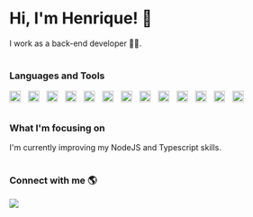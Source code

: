 # Hi, I'm Henrique! :wave:

I work as a back-end developer 👨‍💻.

#

### Languages and Tools

<img align="left" alt="NodeJS" width="20px" style="padding-right: 10px" src="https://cdn.jsdelivr.net/gh/devicons/devicon/icons/nodejs/nodejs-plain.svg"/>
<img align="left" alt="JavaScript" width="20px" style="padding-right: 10px" src="https://cdn.jsdelivr.net/gh/devicons/devicon/icons/javascript/javascript-original.svg"/>
<img align="left" alt="TypeScript" width="20px" style="padding-right: 10px" src="https://cdn.jsdelivr.net/gh/devicons/devicon/icons/typescript/typescript-original.svg"/>
<img align="left" alt="Redis" width="20px" style="padding-right: 10px" src="https://cdn.jsdelivr.net/gh/devicons/devicon/icons/redis/redis-original.svg"/>
<img align="left" alt="MySQL" width="20px" style="padding-right: 10px" src="https://cdn.jsdelivr.net/gh/devicons/devicon/icons/mysql/mysql-original.svg"/>
<img align="left" alt="Jest" width="20px" style="padding-right: 10px" src="https://cdn.jsdelivr.net/gh/devicons/devicon/icons/jest/jest-plain.svg"/>
<img align="left" alt="Git" width="20px" style="padding-right: 10px" src="https://cdn.jsdelivr.net/gh/devicons/devicon/icons/git/git-original.svg"/>
<img align="left" alt="HTML5" width="20px" style="padding-right: 10px" src="https://cdn.jsdelivr.net/gh/devicons/devicon/icons/html5/html5-original.svg"/>
<img align="left" alt="CSS3" width="20px" style="padding-right: 10px" src="https://cdn.jsdelivr.net/gh/devicons/devicon/icons/css3/css3-original.svg"/>
<img align="left" alt="Sass" width="20px" style="padding-right: 10px" src="https://cdn.jsdelivr.net/gh/devicons/devicon/icons/sass/sass-original.svg"/>
<img align="left" alt="Docker" width="20px" style="padding-right: 10px" src="https://cdn.jsdelivr.net/gh/devicons/devicon/icons/docker/docker-original.svg"/>
<img align="left" alt="Linux" width="20px" style="padding-right: 10px" src="https://cdn.jsdelivr.net/gh/devicons/devicon/icons/linux/linux-original.svg"/>
<img align="left" alt="Bash" width="20px" style="padding-right: 10px" src="https://cdn.jsdelivr.net/gh/devicons/devicon/icons/bash/bash-original.svg"/>
<br>

#

### What I'm focusing on
I'm currently improving my NodeJS and Typescript skills.

#

### Connect with me :earth_americas:
<a href="https://www.linkedin.com/in/henriq20/" target="_blank">
  <img src="https://img.shields.io/badge/LinkedIn-0077B5?style=for-the-badge&logo=linkedin&logoColor=white"/>
</a>
